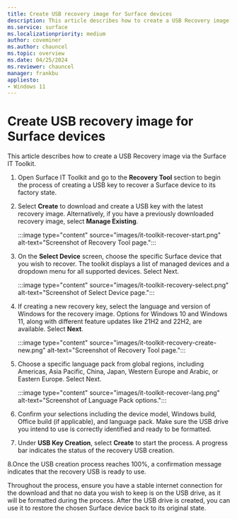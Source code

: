 ```yaml
---
title: Create USB recovery image for Surface devices
description: This article describes how to create a USB Recovery image via the Surface IT toolkit.
ms.service: surface
ms.localizationpriority: medium
author: coveminer
ms.author: chauncel
ms.topic: overview
ms.date: 04/25/2024
ms.reviewer: chauncel
manager: frankbu
appliesto:
- Windows 11
---
```


# Create USB recovery image for Surface devices

This article describes how to create a USB Recovery image via the Surface IT Toolkit.

1. Open Surface IT Toolkit and go to the **Recovery Tool** section  to begin the process of creating a USB key to recover a Surface device to its factory state.

2. Select **Create** to download and create a USB key with the latest recovery image. Alternatively, if you have a previously downloaded recovery image, select **Manage Existing**.

    :::image type="content" source="images/it-toolkit-recover-start.png" alt-text="Screenshot of Recovery Tool page.":::

3. On the **Select Device** screen, choose the specific Surface device that you wish to recover. The toolkit displays a list of managed devices and a dropdown menu for all supported devices. Select Next.

    :::image type="content" source="images/it-toolkit-recovery-select.png" alt-text="Screenshot of Select Device page.":::

4. If creating a new recovery key, select the language and version of Windows for the recovery image. Options for Windows 10 and Windows 11, along with different feature updates like 21H2 and 22H2, are available. Select **Next**.

    :::image type="content" source="images/it-toolkit-recovery-create-new.png" alt-text="Screenshot of Recovery Tool page.":::

5. Choose a specific language pack from global regions, including Americas, Asia Pacific, China, Japan, Western Europe and Arabic, or Eastern Europe. Select Next.

    :::image type="content" source="images/it-toolkit-recover-lang.png" alt-text="Screenshot of Language Pack options.":::

6.  Confirm your selections including the device model, Windows build, Office build (if applicable), and language pack. Make sure the USB drive you intend to use is correctly identified and ready to be formatted.

7. Under **USB Key Creation**, select **Create** to start the process. A progress bar indicates the status of the recovery USB creation.

8.Once the USB creation process reaches 100%, a confirmation message indicates that the recovery USB is ready to use.

Throughout the process, ensure you have a stable internet connection for the download and that no data you wish to keep is on the USB drive, as it will be formatted during the process. After the USB drive is created, you can use it to restore the chosen Surface device back to its original state.
